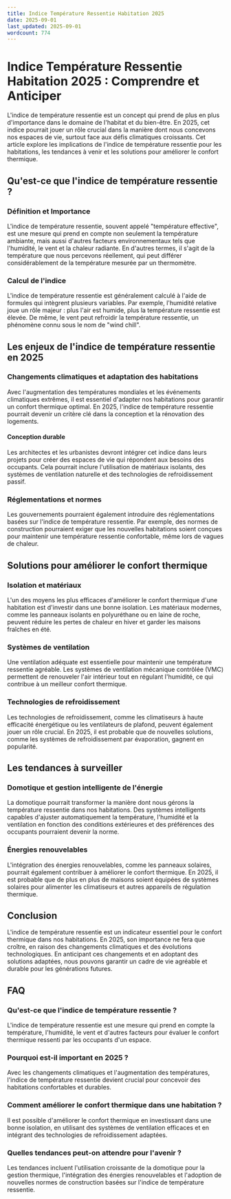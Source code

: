 ```yaml
---
title: Indice Température Ressentie Habitation 2025
date: 2025-09-01
last_updated: 2025-09-01
wordcount: 774
---
```


# Indice Température Ressentie Habitation 2025 : Comprendre et Anticiper

L'indice de température ressentie est un concept qui prend de plus en plus d'importance dans le domaine de l'habitat et du bien-être. En 2025, cet indice pourrait jouer un rôle crucial dans la manière dont nous concevons nos espaces de vie, surtout face aux défis climatiques croissants. Cet article explore les implications de l'indice de température ressentie pour les habitations, les tendances à venir et les solutions pour améliorer le confort thermique.

## Qu'est-ce que l'indice de température ressentie ?

### Définition et Importance

L'indice de température ressentie, souvent appelé "température effective", est une mesure qui prend en compte non seulement la température ambiante, mais aussi d'autres facteurs environnementaux tels que l'humidité, le vent et la chaleur radiante. En d'autres termes, il s'agit de la température que nous percevons réellement, qui peut différer considérablement de la température mesurée par un thermomètre.

### Calcul de l'indice

L'indice de température ressentie est généralement calculé à l'aide de formules qui intègrent plusieurs variables. Par exemple, l'humidité relative joue un rôle majeur : plus l'air est humide, plus la température ressentie est élevée. De même, le vent peut refroidir la température ressentie, un phénomène connu sous le nom de "wind chill".

## Les enjeux de l'indice de température ressentie en 2025

### Changements climatiques et adaptation des habitations

Avec l'augmentation des températures mondiales et les événements climatiques extrêmes, il est essentiel d'adapter nos habitations pour garantir un confort thermique optimal. En 2025, l'indice de température ressentie pourrait devenir un critère clé dans la conception et la rénovation des logements.

#### Conception durable

Les architectes et les urbanistes devront intégrer cet indice dans leurs projets pour créer des espaces de vie qui répondent aux besoins des occupants. Cela pourrait inclure l'utilisation de matériaux isolants, des systèmes de ventilation naturelle et des technologies de refroidissement passif.

### Réglementations et normes

Les gouvernements pourraient également introduire des réglementations basées sur l'indice de température ressentie. Par exemple, des normes de construction pourraient exiger que les nouvelles habitations soient conçues pour maintenir une température ressentie confortable, même lors de vagues de chaleur.

## Solutions pour améliorer le confort thermique

### Isolation et matériaux

L'un des moyens les plus efficaces d'améliorer le confort thermique d'une habitation est d'investir dans une bonne isolation. Les matériaux modernes, comme les panneaux isolants en polyuréthane ou en laine de roche, peuvent réduire les pertes de chaleur en hiver et garder les maisons fraîches en été.

### Systèmes de ventilation

Une ventilation adéquate est essentielle pour maintenir une température ressentie agréable. Les systèmes de ventilation mécanique contrôlée (VMC) permettent de renouveler l'air intérieur tout en régulant l'humidité, ce qui contribue à un meilleur confort thermique.

### Technologies de refroidissement

Les technologies de refroidissement, comme les climatiseurs à haute efficacité énergétique ou les ventilateurs de plafond, peuvent également jouer un rôle crucial. En 2025, il est probable que de nouvelles solutions, comme les systèmes de refroidissement par évaporation, gagnent en popularité.

## Les tendances à surveiller

### Domotique et gestion intelligente de l'énergie

La domotique pourrait transformer la manière dont nous gérons la température ressentie dans nos habitations. Des systèmes intelligents capables d'ajuster automatiquement la température, l'humidité et la ventilation en fonction des conditions extérieures et des préférences des occupants pourraient devenir la norme.

### Énergies renouvelables

L'intégration des énergies renouvelables, comme les panneaux solaires, pourrait également contribuer à améliorer le confort thermique. En 2025, il est probable que de plus en plus de maisons soient équipées de systèmes solaires pour alimenter les climatiseurs et autres appareils de régulation thermique.

## Conclusion

L'indice de température ressentie est un indicateur essentiel pour le confort thermique dans nos habitations. En 2025, son importance ne fera que croître, en raison des changements climatiques et des évolutions technologiques. En anticipant ces changements et en adoptant des solutions adaptées, nous pouvons garantir un cadre de vie agréable et durable pour les générations futures.

## FAQ

### Qu'est-ce que l'indice de température ressentie ?

L'indice de température ressentie est une mesure qui prend en compte la température, l'humidité, le vent et d'autres facteurs pour évaluer le confort thermique ressenti par les occupants d'un espace.

### Pourquoi est-il important en 2025 ?

Avec les changements climatiques et l'augmentation des températures, l'indice de température ressentie devient crucial pour concevoir des habitations confortables et durables.

### Comment améliorer le confort thermique dans une habitation ?

Il est possible d'améliorer le confort thermique en investissant dans une bonne isolation, en utilisant des systèmes de ventilation efficaces et en intégrant des technologies de refroidissement adaptées.

### Quelles tendances peut-on attendre pour l'avenir ?

Les tendances incluent l'utilisation croissante de la domotique pour la gestion thermique, l'intégration des énergies renouvelables et l'adoption de nouvelles normes de construction basées sur l'indice de température ressentie.